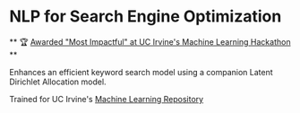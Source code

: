 # NLP for Search Engine Optimization

** :trophy: [Awarded "Most Impactful" at UC Irvine's Machine Learning Hackathon](https://www.ics.uci.edu/community/news/view_news?id=2184) **

Enhances an efficient keyword search model using a companion Latent Dirichlet Allocation model.

Trained for UC Irvine's [Machine Learning Repository](https://archive.ics.uci.edu/ml/index.php)
